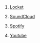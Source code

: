 1. [Locket](https://patexiutoo.vercel.app/modules/locket.module)
2. [SoundCloud](https://patexiutoo.vercel.app/modules/soundcloud.module)
3. [Spotify](https://patexiutoo.vercel.app/modules/spotify.module)

5. [Youtube](https://patexiutoo.vercel.app/modules/youtube.module)
